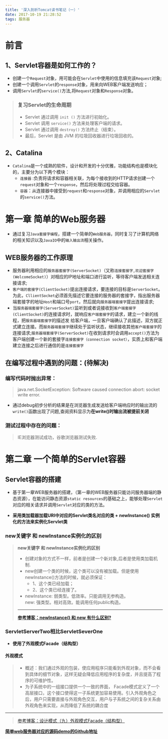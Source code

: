```yaml
---
title: '深入剖析Tomcat读书笔记（一）'
date: 2017-10-19 21:28:52
tags: 服务器
---
```

# 前言
## 1、Servlet容器是如何工作的？
- 创建一个`Request`对象，用可能会在`Servlet`中使用的信息填充该`Request`对象;
- 创建一个调用`Servlet`的`response`对象，用来向WEB客户端发送响应；
- 调用`Servlet`的`service()`方法,将`Request`对象和`Response`对象。


> ### 复习Servlet的生命周期
> - Servlet 通过调用 `init ()` 方法进行初始化。
> - Servlet 调用 `service()` 方法来处理客户端的请求。
> - Servlet 通过调用 `destroy()` 方法终止（结束）。
> - 最后，Servlet 是由 JVM 的垃圾回收器进行垃圾回收的。

## 2、Catalina
- `Catalina`是一个成熟的软件，设计和开发的十分优雅，功能结构也是模块化的，主要分为以下两个模块：
    - `连接器` :负责将请求和容器相关联，为每个接收到的HTTP请求创建一个`request`对象和一个`response`，然后将处理过程交给容器。
    - `容器`：从连接器中接受到`request`和`response`对象，并调用相应的`Servlet`的`service()`方法。


# 第一章 简单的Web服务器
- 通过复习`Java套接字编程`，搭建一个简单的`Web服务器`，同时复习了计算机网络的相关知识以及`JavaIO`中的`输入输出流`相关操作。

## WEB服务器的工作原理
- 服务器利用相应的`服务器套接字(ServerSocket)`（又称`连接套接字,欢迎套接字(WelcomeSocket)`）对相应的IP地址和端口进行监听，等待客户端发送相关连接请求;
- `客户端的套接字(ClientSocket)`提出连接请求，要连接的目标是`ServerSocket`。为此，`CllientSocket`必须首先描述它要连接的服务器的套接字，指出服务器端套接字的地址`Host`和端口号`port`，然后就向`服务器端套接字`提出连接请求;
- 当`服务器端套接字(ServerSocket)`监听到或者说接收到`客户端套接字(ClientSocket)`的连接请求时，就响应`客户端套接字`的请求，建立一个新的线程，把`服务器端套接字`的描述发 给客户端，一旦客户端确认了此描述，双方就正式建立连接。而`服务器端套接字`继续处于监听状态，继续接收其他`客户端套接字`的连接请求;`服务器端套接字(ServerSocket)`在收到请求时会调用`accept()`方法为客户端创建一个新的套接字`连接套接字（connection socket）`，实质上和客户端建立连接之后进行通信的是`连接套接字`


## 在编写过程中遇到的问题：(待解决)
### 编写代码时抛出异常：
> java.net.SocketException: Software caused connection abort: socket write error.

- 通过debug初步分析的结果是在浏览器生成发送给客户端响应时的输出流的`write()`函数出现了问题,查阅资料显示为**在write()时输出流被提前关闭**

### 测试过程中存在的问题：
> IE浏览器测试成功，谷歌浏览器测试失败.

<!-- more -->
# 第二章 一个简单的Servlet容器
## Servlet容器的搭建
- 基于第一章WEB服务器的搭建，（第一章的WEB服务器只能访问服务器端的静态资源），在能访问静态资源`static resources`的基础之上，能够处理`Servlet`对应的相关请求并调用`Servlet`对应的类的方法。

- **采用类加载器加载URI中对应的Servlet类名对应的类 + newInstance() 实例化的方法来实例化Servlet类**


### new关键字 和 newInstance实例化的区别
> **new关键字 和 newInstance实例化的区别**
> - 创建对象的方式不一样，前者是创建一个新对象,后者是使用类加载机制.
> - new创建一个类的时候，这个类可以没有被加载。但是使用newInstance()方法的时候，就必须保证：
>    - 1、这个类已经加载；
>    - 2、这个类已经连接了。
> - newInstance: 弱类型。低效率。只能调用无参构造。  
 new: 强类型。相对高效。能调用任何public构造。
> ---
> [**参考博客：newInstance() 和 new 有什么区别?**](http://blog.csdn.net/gudu1289/article/details/46638495)

### ServletServerTwo相比ServletSeverOne
- **使用了外观模式Facade（结构型）**
#### 外观模式
> - 概述：我们通过外观的包装，使应用程序只能看到外观对象，而不会看到具体的细节对象，这样无疑会降低应用程序的复杂度，并且提高了程序的可维护性。
> - 为子系统中的一组接口提供一个一致的界面， Facade模式定义了一个高层接口，这个接口使得这一子系统更加容易使用。引入外观角色之后，用户只需要直接与外观角色交互，用户与子系统之间的复杂关系由外观角色来实现，从而降低了系统的耦合度
***
> [参考博客：设计模式（九）外观模式Facade（结构型）](http://blog.csdn.net/hguisu/article/details/7533759)

[**简单web服务器对应的源码demo的Github地址**](https://github.com/zjs1224522500/demo)
